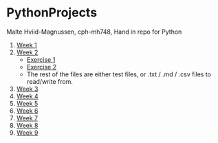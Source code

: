 # PythonProjects
 Malte Hviid-Magnussen, cph-mh748, Hand in repo for Python

1. [Week 1](https://github.com/MalteMagnussen/PythonProjects/blob/master/week1/01%20Exercise.ipynb)
2. [Week 2](https://github.com/MalteMagnussen/PythonProjects/blob/master/week2/Exercises)
    - [Exercise 1](https://github.com/MalteMagnussen/PythonProjects/blob/master/week2/Exercises/one.py)
    - [Exercise 2](https://github.com/MalteMagnussen/PythonProjects/blob/master/week2/Exercises/utils.py)
    - The rest of the files are either test files, or .txt / .md / .csv files to read/write from. 
3. [Week 3](https://github.com/MalteMagnussen/PythonProjects/tree/master/week3/Exercises)
4. [Week 4](https://github.com/MalteMagnussen/PythonProjects/tree/master/week4/Exercises)
5. [Week 5](https://github.com/MalteMagnussen/PythonProjects/tree/master/week5/exercises)
6. [Week 6](https://github.com/MalteMagnussen/PythonProjects/tree/master/week6/exercises)
7. [Week 7](https://github.com/MalteMagnussen/PythonProjects/tree/master/week7/charmingReaction)
8. [Week 8](https://github.com/MalteMagnussen/PythonProjects/tree/master/week8)
9. [Week 9](https://github.com/MalteMagnussen/PythonProjects/tree/master/week9/exercise)
